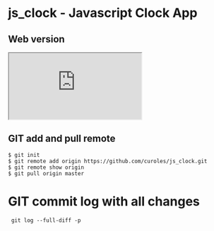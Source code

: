 # js_clock - Javascript Clock App

## Web version

<iframe src="http://www.w3schools.com"></iframe>

## GIT add and pull remote


```terminal
$ git init
$ git remote add origin https://github.com/curoles/js_clock.git
$ git remote show origin
$ git pull origin master
```


# GIT commit log with all changes


```terminal
 git log --full-diff -p
```
